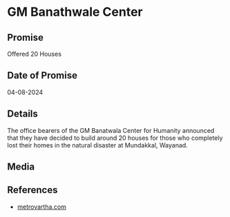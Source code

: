 # GM Banathwale Center

## Promise

Offered 20 Houses

## Date of Promise

04-08-2024

## Details

The office bearers of the GM Banatwala Center for Humanity announced that they have decided to build around 20 houses for those who completely lost their homes in the natural disaster at Mundakkal, Wayanad.

## Media

## References

- [metrovartha.com](https://www.metrovaartha.com/news/mumbai/gm-banathwale-centre-for-humanity-to-build-houses-foe-wayanad-landslide-victims)
